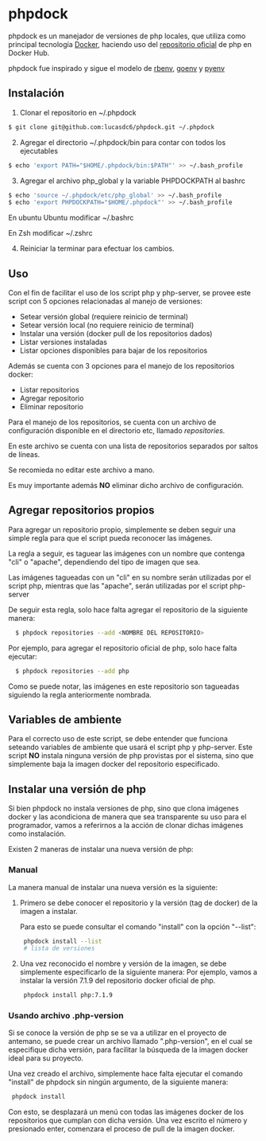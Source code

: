 # phpdock

phpdock es un manejador de versiones de php locales, que utiliza como principal
tecnología [Docker](https://github.com/docker), haciendo uso del 
[repositorio oficial](https://hub.docker.com/\_/php/) de php en Docker Hub.

phpdock fue inspirado y sigue el modelo de [rbenv](https://github.com/rbenv/rbenv),
[goenv](https://github.com/syndbg/goenv) y [pyenv](https://github.com/pyenv/pyenv)


## Instalación

1. Clonar el repositorio en ~/.phpdock
```bash
$ git clone git@github.com:lucasdc6/phpdock.git ~/.phpdock
```

2. Agregar el directorio ~/.phpdock/bin para contar con todos los ejecutables
```bash
$ echo 'export PATH="$HOME/.phpdock/bin:$PATH"' >> ~/.bash_profile
```

3. Agregar el archivo php_global y la variable PHPDOCKPATH al bashrc
```bash
$ echo 'source ~/.phpdock/etc/php_global' >> ~/.bash_profile
$ echo 'export PHPDOCKPATH="$HOME/.phpdock"' >> ~/.bash_profile
```
En ubuntu Ubuntu modificar ~/.bashrc

En Zsh modificar ~/.zshrc

4. Reiniciar la terminar para efectuar los cambios.


## Uso

Con el fin de facilitar el uso de los script php y php-server, se provee este
script con 5 opciones relacionadas al manejo de versiones:
  * Setear versión global (requiere reinicio de terminal)
  * Setear versión local (no requiere reinicio de terminal)
  * Instalar una versión (docker pull de los repositorios dados)
  * Listar versiones instaladas
  * Listar opciones disponibles para bajar de los repositorios

Además se cuenta con 3 opciones para el manejo de los repositorios docker:
  * Listar repositorios
  * Agregar repositorio
  * Eliminar repositorio

Para el manejo de los repositorios, se cuenta con un archivo de configuración
disponible en el directorio etc, llamado _repositories._

En este archivo se cuenta con una lista de repositorios separados por saltos
de líneas.

Se recomieda no editar este archivo a mano.

Es muy importante además **NO** eliminar dicho archivo de configuración.

## Agregar repositorios propios

Para agregar un repositorio propio, simplemente se deben seguir una simple regla
para que el script pueda reconocer las imágenes.

La regla a seguir, es taguear las imágenes con un nombre que contenga "cli" o
"apache", dependiendo del tipo de imagen que sea.

Las imágenes tagueadas con un "cli" en su nombre serán utilizadas por el script
php, mientras que las "apache", serán utilizadas por el script php-server

De seguir esta regla, solo hace falta agregar el repositorio de la siguiente
manera:

```bash
  $ phpdock repositories --add <NOMBRE DEL REPOSITORIO>
```

Por ejemplo, para agregar el repositorio oficial de php, solo hace falta
ejecutar:

```bash
  $ phpdock repositories --add php
```

Como se puede notar, las imágenes en este repositorio son tagueadas siguiendo la
regla anteriormente nombrada.

## Variables de ambiente

Para el correcto uso de este script, se debe entender que funciona seteando
variables de ambiente que usará el script php y php-server.
Este script **NO** instala ninguna versión de php provistas por el sistema, sino
que simplemente baja la imagen docker del repositorio especificado.

## Instalar una versión de php

Si bien phpdock no instala versiones de php, sino que clona imágenes docker y
las acondiciona de manera que sea transparente su uso para el programador, vamos
a referirnos a la acción de clonar dichas imágenes como instalación.

Existen 2 maneras de instalar una nueva versión de php:

### Manual

La manera manual de instalar una nueva versión es la siguiente:

1. Primero se debe conocer el repositorio y la versión (tag de docker) de la
   imagen a instalar.

   Para esto se puede consultar el comando "install" con la opción "--list":

   ```bash
    phpdock install --list
    # lista de versiones
    ```
2. Una vez reconocido el nombre y versión de la imagen, se debe simplemente
   especificarlo de la siguiente manera:
   Por ejemplo, vamos a instalar la versión 7.1.9 del repositorio docker oficial
   de php.

   ```bash
    phpdock install php:7.1.9
   ```

### Usando archivo .php-version

Si se conoce la versión de php se se va a utilizar en el proyecto de antemano,
se puede crear un archivo llamado ".php-version", en el cual se especifique
dicha versión, para facilitar la búsqueda de la imagen docker ideal para su
proyecto.

Una vez creado el archivo, simplemente hace falta ejecutar el comando "install"
de phpdock sin ningún argumento, de la siguiente manera:

   ```bash
    phpdock install
   ```

Con esto, se desplazará un menú con todas las imágenes docker de los
repositorios que cumplan con dicha versión.
Una vez escrito el número y presionado enter, comenzara el proceso de pull de la
imagen docker.
